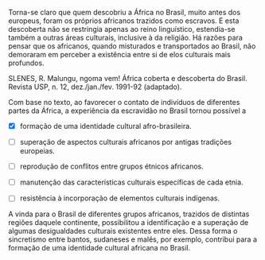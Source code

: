 

Torna-se claro que quem descobriu a África no Brasil, muito antes dos europeus, foram os próprios africanos trazidos como escravos. E esta descoberta não se restringia apenas ao reino linguístico, estendia-se também a outras áreas culturais, inclusive à da religião. Há razões para pensar que os africanos, quando misturados e transportados ao Brasil, não demoraram em perceber a existência entre si de elos culturais mais profundos.

SLENES, R. Malungu, ngoma vem! África coberta e descoberta do Brasil. Revista USP, n. 12, dez./jan./fev. 1991-92 (adaptado).

Com base no texto, ao favorecer o contato de indivíduos de diferentes partes da África, a experiência da escravidão no Brasil tornou possível a



- [x] formação de uma identidade cultural afro-brasileira.
- [ ] superação de aspectos culturais africanos por antigas tradições europeias.
- [ ] reprodução de conflitos entre grupos étnicos africanos.
- [ ] manutenção das características culturais específicas de cada etnia.
- [ ] resistência à incorporação de elementos culturais indígenas.


A vinda para o Brasil de diferentes grupos africanos, trazidos de distintas regiões daquele continente, possibilitou a identificação e a superação de algumas desigualdades culturais existentes entre eles. Dessa forma o sincretismo entre bantos, sudaneses e malês, por exemplo, contribui para a formação de uma identidade cultural africana no Brasil.

